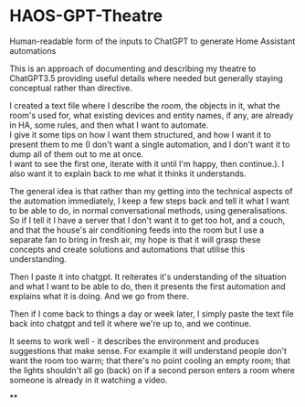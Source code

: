 # HAOS-GPT-Theatre
Human-readable form of the inputs to ChatGPT to generate Home Assistant automations

This is an approach of documenting and describing my theatre to ChatGPT3.5 providing useful details where needed but generally staying conceptual rather than directive.

I created a text file where I describe the room, the objects in it, what the room's used for, what existing devices and entity names, if any, are already in HA, some rules, and then what I want to automate.  
I give it some tips on how I want them structured, and how I want it to present them to me (I don't want a single automation, and I don't want it to dump all of them out to me at once.  
I want to see the first one, iterate with it until I'm happy, then continue.).  I also want it to explain back to me what it thinks it understands.

The general idea is that rather than my getting into the technical aspects of the automation immediately, I keep a few steps back and tell it what I want to be able to do, in normal conversational methods, using generalisations. So if I tell it I have a server that I don't want it to get too hot, and a couch, and that the house's air conditioning feeds into the room but I use a separate fan to bring in fresh air, my hope is that it will grasp these concepts and create solutions and automations that utilise this understanding.

Then I paste it into chatgpt.  It reiterates it's understanding of the situation and what I want to be able to do, then it presents the first automation and explains what it is doing.  And we go from there.

Then if I come back to things a day or week later, I simply paste the text file back into chatgpt and tell it where we're up to, and we continue.

It seems to work well - it describes the environment and produces suggestions that make sense.  For example it will understand people don't want the room too warm; that there's no point cooling an empty room; that the lights shouldn't all go (back) on if a second person enters a room where someone is already in it watching a video. 

**
